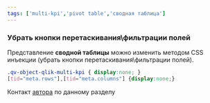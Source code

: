 ```yaml
---
tags: ['multi-kpi','pivot table','сводная таблица']
---
```


### Убрать кнопки перетаскивания\фильтрации полей

Представление **сводной таблицы** можно изменить методом CSS инъекции (убрать кнопки перетаскивания\фильтрации полей).

``` css
.qv-object-qlik-multi-kpi { display:none; }
[tid="meta.rows"],[tid="meta.columns"] {display:none;}
```
Контакт [автора](https://t.me/igoresz) по данному разделу
